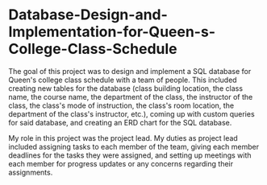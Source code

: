 # Database-Design-and-Implementation-for-Queen-s-College-Class-Schedule

The goal of this project was to design and implement a SQL database for Queen's college class schedule with a team of people. This included creating new tables 
for the database (class building location, the class name, the course name, the department of the class, the instructor of the class, the class's mode of 
instruction, the class's room location, the department of the class's instructor, etc.), coming up with custom queries for said database, and creating an ERD chart
for the SQL database.

My role in this project was the project lead. My duties as project lead included assigning tasks to each member of the team, giving each member deadlines for 
the tasks they were assigned, and setting up meetings with each member for progress updates or any concerns regarding their assignments.

